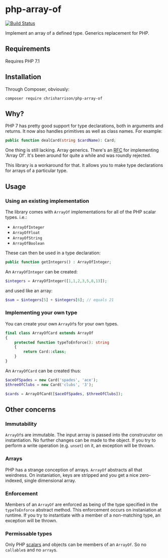 # php-array-of

[![Build Status](https://travis-ci.org/chrisharrison/php-array-of.svg?branch=master)](https://travis-ci.org/chrisharrison/php-array-of)

Implement an array of a defined type. Generics replacement for PHP.

## Requirements ##

Requires PHP 7.1

## Installation ##

Through Composer, obviously:

```
composer require chrisharrison/php-array-of
```

## Why? ##

PHP 7 has pretty good support for type declarations, both in arguments and returns. It now also handles primitives as well as class names. For example:

```php
public function dealCard(string $cardName): Card;
```

One thing is still lacking. Array generics. There's an [RFC](https://wiki.php.net/rfc/arrayof) for implementing 'Array Of'. It's been around for quite a while and was roundly rejected.

This library is a workaround for that. It allows you to make type declarations for arrays of a particular type.

## Usage ##

### Using an existing implementation ###

The library comes with `ArrayOf` implementations for all of the PHP scalar types. i.e.:

* `ArrayOfInteger`
* `ArrayOfFloat`
* `ArrayOfString`
* `ArrayOfBoolean`

These can then be used in a type declaration:

```php
public function getIntegers() : ArrayOfInteger;
```

An `ArrayOfInteger` can be created:

```php
$integers = ArrayOfInteger([1,1,2,3,5,8,13]);
```

and used like an array:

```php
$sum = $integers[5] + $integers[6]; // equals 21
```

### Implementing your own type ###

You can create your own `ArrayOf`s for your own types.

```php
final class ArrayOfCard extends ArrayOf
{
    protected function typeToEnforce(): string
    {
        return Card::class;
    }
}
```

An `ArrayOfCard` can be created thus:

```php
$aceOfSpades = new Card('spades', 'ace');
$threeOfClubs = new Card('clubs', '3');

$cards = ArrayOfCard([$aceOfSpades, $threeOfClubs]);
```

## Other concerns ##

### Immutability ###

`ArrayOf`s are immutable. The input arrray is passed into the construcutor on instantiation. No further changes can be made to the object. If you try to perform a write operation (e.g. `unset`) on it, an exception will be thrown.

### Arrays ###

PHP has a strange conception of arrays. `ArrayOf` abstracts all that weirdness. On instaniation, keys are stripped and you get a nice zero-indexed, single dimensional array.

### Enforcement ###

Members of an `ArrayOf` are enforced as being of the type specified in the `typeToEnforce` abstract method. This enforcement occurs on instaniation at runtime. If you try to instantiate with a member of a non-matching type, an exception will be thrown.

### Permissable types ###

Only PHP [scalars](http://php.net/manual/en/function.is-scalar.php) and objects can be members of an `ArrayOf`. So no `callable`s and no `array`s. 
